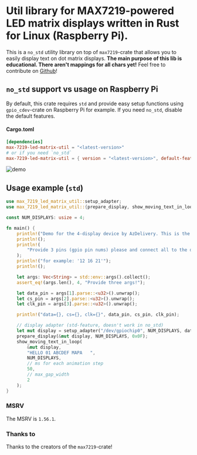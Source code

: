# Util library for MAX7219-powered LED matrix displays written in Rust for Linux (Raspberry Pi).

This is a `no_std` utility library on top of `max7219`-crate that allows you to easily display
text on dot matrix displays. **The main purpose of this lib is educational. There aren't mappings for all chars yet!**
Feel free to contribute on [Github](https://github.com/phip1611/max-7219-led-matrix-util)!

## `no_std` support vs usage on Raspberry Pi
By default, this crate requires `std` and provide easy setup functions using `gpio_cdev`-crate on Raspberry Pi for example.
If you need `no_std`, disable the default features.
#### Cargo.toml
```toml
[dependencies]
max-7219-led-matrix-util = "<latest-version>"
# or if you need `no_std`
max-7219-led-matrix-util = { version = "<latest-version>", default-features = false }
```

![demo](demo.gif)

## Usage example (`std`)
```rust
use max_7219_led_matrix_util::setup_adapter;
use max_7219_led_matrix_util::{prepare_display, show_moving_text_in_loop};

const NUM_DISPLAYS: usize = 4;

fn main() {
    println!("Demo for the 4-display device by AzDelivery. This is the device in the gif in the README.md.");
    println!();
    println!(
        "Provide 3 pins (gpio pin nums) please and connect all to the device: <data> <cs> <clk>"
    );
    println!("for example: '12 16 21'");
    println!();

    let args: Vec<String> = std::env::args().collect();
    assert_eq!(args.len(), 4, "Provide three args!");

    let data_pin = args[1].parse::<u32>().unwrap();
    let cs_pin = args[2].parse::<u32>().unwrap();
    let clk_pin = args[3].parse::<u32>().unwrap();

    println!("data={}, cs={}, clk={}", data_pin, cs_pin, clk_pin);

    // display adapter (std-feature, doesn't work in no_std)
    let mut display = setup_adapter("/dev/gpiochip0", NUM_DISPLAYS, data_pin, cs_pin, clk_pin);
    prepare_display(&mut display, NUM_DISPLAYS, 0x0F);
    show_moving_text_in_loop(
        &mut display,
        "HELLO 01 ABCDEF MAPA   ",
        NUM_DISPLAYS,
        // ms for each animation step
        50,
        // max_gap_width
        2
    );
}
```

### MSRV
The MSRV is `1.56.1`.

### Thanks to
Thanks to the creators of the `max7219`-crate!
